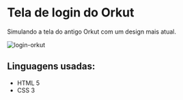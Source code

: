 # Tela de login do Orkut
Simulando a tela do antigo Orkut com um design mais atual.

![login-orkut](https://user-images.githubusercontent.com/104580439/169121470-8bb74114-31d0-4800-adda-6140b8132c36.JPG)

<h2> Linguagens usadas: </h2>
<ul>
  <li>HTML 5</li>
  <li>CSS 3</li>
</ul>  

